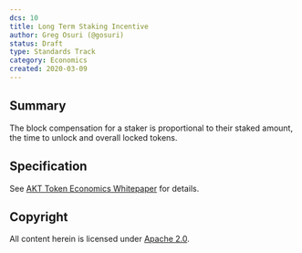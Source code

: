 ```yaml
---
dcs: 10
title: Long Term Staking Incentive
author: Greg Osuri (@gosuri)
status: Draft
type: Standards Track
category: Economics
created: 2020-03-09
---
```


## Summary

The block compensation for a staker is proportional to their staked amount, the time to unlock and overall locked tokens. 

## Specification

See [AKT Token Economics Whitepaper](https://akash-web-prod.s3.amazonaws.com/uploads/2020/03/akash-econ.pdf) for details.

## Copyright

All content herein is licensed under [Apache 2.0](https://www.apache.org/licenses/LICENSE-2.0).

[Bootstrapping the Free Market By Borrowing From Future]: https://blog.akash.network/2019/10/07/bootstrapping-a-free-market-by-borrowing-from-the-future/
[AKT Economics]: https://akash.network/econ-paper/
